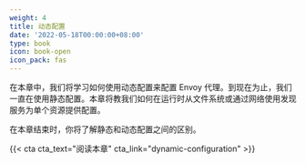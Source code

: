 ```yaml
---
weight: 4
title: 动态配置
date: '2022-05-18T00:00:00+08:00'
type: book
icon: book-open
icon_pack: fas
---
```


在本章中，我们将学习如何使用动态配置来配置 Envoy 代理。到现在为止，我们一直在使用静态配置。本章将教我们如何在运行时从文件系统或通过网络使用发现服务为单个资源提供配置。

在本章结束时，你将了解静态和动态配置之间的区别。

{{< cta cta_text="阅读本章" cta_link="dynamic-configuration" >}}